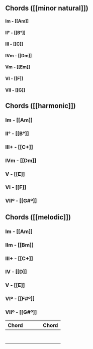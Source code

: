 ## Chords ([[minor natural]])
#### Im - [[Am]]
#### II° - [[B°]]
#### III - [[C]]
#### IVm - [[Dm]]
#### Vm - [[Em]]
#### VI - [[F]]
#### VII - [[G]]

## Chords ([[harmonic]])
### Im - [[Am]]
### II° - [[B°]]
### III+ - [[C+]]
### IVm - [[Dm]]
### V - [[E]]
### VI - [[F]]
### VIIº - [[G#º]]
## Chords ([[melodic]])
### Im - [[Am]]
### IIm - [[Bm]]
### III+ - [[C+]]
### IV - [[D]]
### V - [[E]]
### VIº - [[F#º]]
### VIIº - [[G#º]]

| Chord |     |     |     | Chord |
| ----- | --- | --- | --- | ----- |
|       |     |     |     |       |
|       |     |     |     |       |
|       |     |     |     |       |
|       |     |     |     |       |
|       |     |     |     |       |
|       |     |     |     |       |
|       |     |     |     |       |
